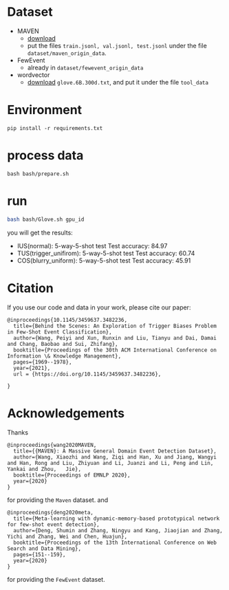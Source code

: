 # Dataset
- MAVEN
    - [download](https://drive.google.com/drive/folders/19Q0lqJE6A98OLnRqQVhbX3e6rG4BVGn8)
    - put the files `train.jsonl, val.jsonl, test.jsonl` under the file `dataset/maven_origin_data`.
- FewEvent
    - already in `dataset/fewevent_origin_data`
- wordvector
    - [download](https://apache-mxnet.s3.cn-north-1.amazonaws.com.cn/gluon/embeddings/glove/glove.6B.zip) `glove.6B.300d.txt`, and put it under the file `tool_data`

# Environment
```
pip install -r requirements.txt
```
# process data
```
bash bash/prepare.sh
```

# run
```bash
bash bash/Glove.sh gpu_id
```
you will get the results:
- IUS(normal): 5-way-5-shot test   Test accuracy: 84.97
- TUS(trigger_unifirom): 5-way-5-shot test   Test accuracy: 60.74
- COS(blurry_uniform): 5-way-5-shot test   Test accuracy: 45.91

# Citation
If you use our code and data in your work, please cite our paper:
```
@inproceedings{10.1145/3459637.3482236,
  title={Behind the Scenes: An Exploration of Trigger Biases Problem in Few-Shot Event Classification},
  author={Wang, Peiyi and Xun, Runxin and Liu, Tianyu and Dai, Damai and Chang, Baobao and Sui, Zhifang},
  booktitle={Proceedings of the 30th ACM International Conference on Information \& Knowledge Management},
  pages={1969--1978},
  year={2021},
  url = {https://doi.org/10.1145/3459637.3482236},
 
}
```

# Acknowledgements
Thanks 
```
@inproceedings{wang2020MAVEN,
  title={{MAVEN}: A Massive General Domain Event Detection Dataset},
  author={Wang, Xiaozhi and Wang, Ziqi and Han, Xu and Jiang, Wangyi and Han, Rong and Liu, Zhiyuan and Li, Juanzi and Li, Peng and Lin, Yankai and Zhou,   Jie},
  booktitle={Proceedings of EMNLP 2020},
  year={2020}
}
```
for providing the `Maven` dataset.
and
```
@inproceedings{deng2020meta,
  title={Meta-learning with dynamic-memory-based prototypical network for few-shot event detection},
  author={Deng, Shumin and Zhang, Ningyu and Kang, Jiaojian and Zhang, Yichi and Zhang, Wei and Chen, Huajun},
  booktitle={Proceedings of the 13th International Conference on Web Search and Data Mining},
  pages={151--159},
  year={2020}
}
```
for providing the `FewEvent` dataset.


